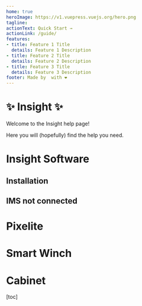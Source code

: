 ```yaml
---
home: true
heroImage: https://v1.vuepress.vuejs.org/hero.png
tagline: 
actionText: Quick Start →
actionLink: /guide/
features:
- title: Feature 1 Title
  details: Feature 1 Description
- title: Feature 2 Title
  details: Feature 2 Description
- title: Feature 3 Title
  details: Feature 3 Description
footer: Made by  with ❤️
---
```


# :sparkles: Insight :sparkles:
Welcome to the Insight help page!

Here you will (hopefully) find the help you need.

# Insight Software
## Installation
## IMS not connected

# Pixelite

# Smart Winch

# Cabinet

<!-- DO NOT REMOVE THIS!!! -->
[toc]
<!-- THANKS❤️ -->
